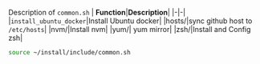 Description of `common.sh` 
| **Function**|**Description**|
|-|-| 
|`install_ubuntu_docker`|Install Ubuntu docker|
|hosts/|sync github host to `/etc/hosts`|
|nvm/|Install nvm|
|yum/| yum mirror|
|zsh/|Install and Config zsh|


```bash
source ~/install/include/common.sh
```